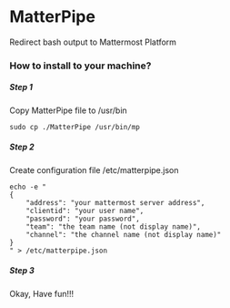 # MatterPipe
Redirect bash output to Mattermost Platform

### How to install to your machine?

##### Step 1

Copy MatterPipe file to /usr/bin  

	sudo cp ./MatterPipe /usr/bin/mp  

##### Step 2

Create configuration file /etc/matterpipe.json  

	echo -e "
	{
	    "address": "your mattermost server address",
	    "clientid": "your user name",
	    "password": "your password",
	    "team": "the team name (not display name)",
	    "channel": "the channel name (not display name)"
	}
	" > /etc/matterpipe.json  

##### Step 3

Okay, Have fun!!!